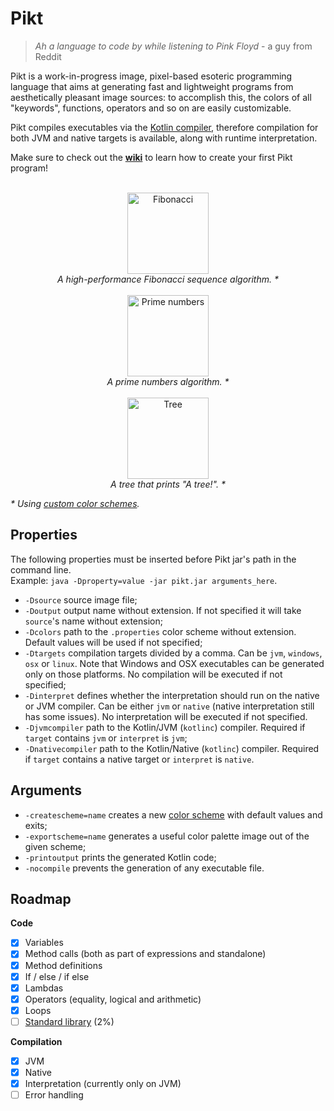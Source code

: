 # Pikt

> _Ah a language to code by while listening to Pink Floyd_ - a guy from Reddit

Pikt is a work-in-progress image, pixel-based esoteric programming language that aims at generating fast and lightweight programs from aesthetically pleasant image sources: to accomplish this, the colors of all "keywords", functions, operators and so on are easily customizable.
  
Pikt compiles executables via the [Kotlin compiler](https://kotlinlang.org/docs/command-line.html), therefore compilation for both JVM and native targets is available, along with runtime interpretation.

Make sure to check out the **[wiki](https://github.com/iAmGio/pikt/wiki)** to learn how to create your first Pikt program! 

<p align="center">
  <br>
  <img width="130" src="https://i.imgur.com/1KFhhic.png" alt="Fibonacci" /><br>
  <i>A high-performance Fibonacci sequence algorithm. *</i>
  <br><br>
  <img width="130" src="https://i.imgur.com/LFYekAD.png" alt="Prime numbers" /><br>
  <i>A prime numbers algorithm. *</i>
  <br><br>
  <img width="130" src="https://i.imgur.com/aKg4I59.png" alt="Tree" /><br>
  <i>A tree that prints "A tree!". *</i>
</p>

_* Using [custom color schemes](https://github.com/iAmGio/pikt/blob/master/src/test/resources/schemes)._

## Properties
The following properties must be inserted before Pikt jar's path in the command line.  
Example: `java -Dproperty=value -jar pikt.jar arguments_here`.  

- `-Dsource` source image file;
- `-Doutput` output name without extension. If not specified it will take `source`'s name without extension;
- `-Dcolors` path to the `.properties` color scheme without extension. Default values will be used if not specified;
- `-Dtargets` compilation targets divided by a comma. Can be `jvm`, `windows`, `osx` or `linux`. Note that Windows and OSX executables can be generated only on those platforms. No compilation will be executed if not specified;
- `-Dinterpret` defines whether the interpretation should run on the native or JVM compiler. Can be either `jvm` or `native` (native interpretation still has some issues). No interpretation will be executed if not specified.
- `-Djvmcompiler` path to the Kotlin/JVM (`kotlinc`) compiler. Required if `target` contains `jvm` or `interpret` is `jvm`;
- `-Dnativecompiler` path to the Kotlin/Native (`kotlinc`) compiler. Required if `target` contains a native target or `interpret` is `native`.

## Arguments

- `-createscheme=name` creates a new [color scheme](https://github.com/iAmGio/pikt/blob/master/src/main/resources/properties/colors.properties) with default values and exits;
- `-exportscheme=name` generates a useful color palette image out of the given scheme;
- `-printoutput` prints the generated Kotlin code;
- `-nocompile` prevents the generation of any executable file.

## Roadmap

**Code**
- [x] Variables
- [x] Method calls (both as part of expressions and standalone)
- [x] Method definitions
- [x] If / else / if else
- [x] Lambdas
- [x] Operators (equality, logical and arithmetic)
- [x] Loops
- [ ] [Standard library](https://github.com/iAmGio/pikt/tree/master/src/main/resources/pikt.stdlib) (2%)

**Compilation**
- [x] JVM
- [x] Native
- [x] Interpretation (currently only on JVM)
- [ ] Error handling